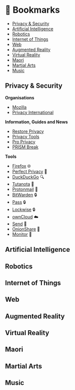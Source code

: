 # :bookmark: Bookmarks

- [Privacy & Security](#privacy-and-security)
- [Artificial Intelligence](#artificial-intelligence)
- [Robotics](#robotics)
- [Internet of Things](#internet-of-things)
- [Web](#web)
- [Augmented Reality](#augmented-reality)
- [Virtual Reality](#virtual-reality)
- [Maori](#maori)
- [Martial Arts](#martial-arts)
- [Music](#music)

## Privacy & Security

**Organisations**
- [Mozilla](https://www.mozilla.org/en-US/)
- [Privacy International](https://privacyinternational.org/)

**Information, Guides and News**
- [Restore Privacy](https://restoreprivacy.com/)
- [Privacy Tools](https://www.privacytools.io/)
- [Pro Privacy](https://proprivacy.com/)
- [PRISM Break](https://prism-break.org/en/)

**Tools**
- [Firefox](https://www.mozilla.org/en-US/firefox/new/) :globe_with_meridians:
- [Perfect Privacy](https://www.perfect-privacy.com/en/) :ghost:    
- [DuckDuckGo](https://duckduckgo.com/) :mag:
- [Tutanota](https://tutanota.com/) :incoming_envelope:
- [Protonmail](https://protonmail.com/) :incoming_envelope:
- [BitWarden](https://bitwarden.com/) :lock:
- [Pass](https://www.passwordstore.org/) :lock:
- [Lockwise](https://www.mozilla.org/en-US/firefox/lockwise/) :lock:
- [ownCloud](https://owncloud.org/) :cloud:
- [Send](https://send.firefox.com/) :postbox:
- [OnionShare](https://onionshare.org/) :postbox:
- [Monitor](https://monitor.firefox.com/) :space_invader:

## Artificial Intelligence
## Robotics
## Internet of Things
## Web
## Augmented Reality
## Virtual Reality
## Maori
## Martial Arts
## Music
